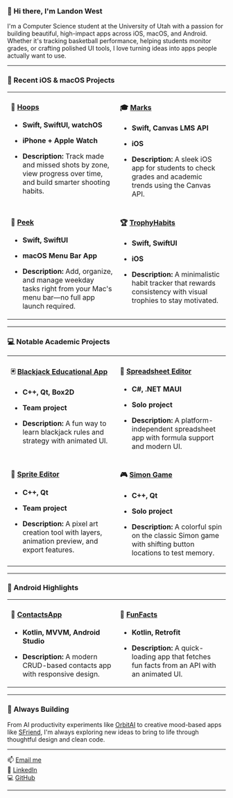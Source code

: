 ### 👋 Hi there, I'm Landon West

I'm a Computer Science student at the University of Utah with a passion for building beautiful, high-impact apps across iOS, macOS, and Android. Whether it's tracking basketball performance, helping students monitor grades, or crafting polished UI tools, I love turning ideas into apps people actually want to use.

---

### 📱 Recent iOS & macOS Projects

<table>
  <tr>
    <td valign="top" width="50%">

#### 🏀 [Hoops](https://github.com/landonwest815/Hoops)
- **Swift, SwiftUI, watchOS**
- **iPhone + Apple Watch**
- **Description:** Track made and missed shots by zone, view progress over time, and build smarter shooting habits.

  </td>
  <td valign="top" width="50%">

#### 🎓 [Marks](https://github.com/landonwest815/Marks)
- **Swift, Canvas LMS API**
- **iOS**
- **Description:** A sleek iOS app for students to check grades and academic trends using the Canvas API.

  </td>
  </tr>
  <tr>
    <td valign="top">

#### 📆 [Peek](https://github.com/landonwest815/Peek)
- **Swift, SwiftUI**
- **macOS Menu Bar App**
- **Description:** Add, organize, and manage weekday tasks right from your Mac's menu bar—no full app launch required.

  </td>
  <td valign="top">

#### 🏆 [TrophyHabits](https://github.com/landonwest815/TrophyHabits)
- **Swift, SwiftUI**
- **iOS**
- **Description:** A minimalistic habit tracker that rewards consistency with visual trophies to stay motivated.

  </td>
</tr>
</table>

---

### 💻 Notable Academic Projects

<table>
  <tr>
    <td valign="top" width="50%">

#### 🃏 [Blackjack Educational App](https://github.com/landonwest815/blackjack-educational-app)
- **C++, Qt, Box2D**
- **Team project**
- **Description:** A fun way to learn blackjack rules and strategy with animated UI.

  </td>
  <td valign="top">

#### 🧮 [Spreadsheet Editor](https://github.com/landonwest815/spreadsheet-editor)
- **C#, .NET MAUI**
- **Solo project**
- **Description:** A platform-independent spreadsheet app with formula support and modern UI.

  </td>
</tr>
<tr>
  <td valign="top">

#### 🎨 [Sprite Editor](https://github.com/landonwest815/sprite-editor)
- **C++, Qt**
- **Team project**
- **Description:** A pixel art creation tool with layers, animation preview, and export features.

  </td>
  <td valign="top">

#### 🎮 [Simon Game](https://github.com/landonwest815/simon-game)
- **C++, Qt**
- **Solo project**
- **Description:** A colorful spin on the classic Simon game with shifting button locations to test memory.

  </td>
</tr>
</table>

---

### 🤖 Android Highlights

<table>
  <tr>
    <td valign="top" width="50%">

#### 🧠 [ContactsApp](https://github.com/landonwest815/ContactsApp)
- **Kotlin, MVVM, Android Studio**
- **Description:** A modern CRUD-based contacts app with responsive design.

  </td>
  <td valign="top">

#### 🔄 [FunFacts](https://github.com/landonwest815/FunFacts)
- **Kotlin, Retrofit**
- **Description:** A quick-loading app that fetches fun facts from an API with an animated UI.

  </td>
</tr>
</table>

---

### 🧠 Always Building

From AI productivity experiments like [OrbitAI](https://github.com/landonwest815/OrbitAI) to creative mood-based apps like [SFriend](https://github.com/landonwest815/SFriend), I'm always exploring new ideas to bring to life through thoughtful design and clean code.

---

📫 [Email me](mailto:landonwest815@gmail.com)  
🔗 [LinkedIn](https://linkedin.com/in/landonwestatutah)  
💻 [GitHub](https://github.com/landonwest815)

---
